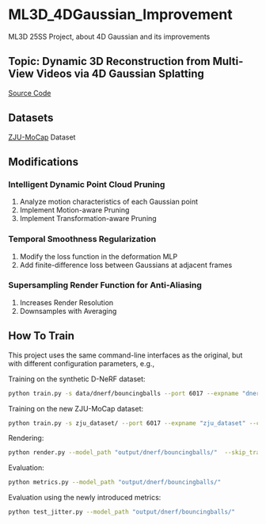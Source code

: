 # ML3D_4DGaussian_Improvement
ML3D 25SS Project, about 4D Gaussian and its improvements
## Topic: Dynamic 3D Reconstruction from Multi-View Videos via 4D Gaussian Splatting
[Source Code](https://github.com/hustvl/4DGaussians)

## Datasets
[ZJU-MoCap](https://chingswy.github.io/Dataset-Demo/) Dataset

## Modifications
### Intelligent Dynamic Point Cloud Pruning
1. Analyze motion characteristics of each Gaussian point
2. Implement Motion-aware Pruning
3. Implement Transformation-aware Pruning

### Temporal Smoothness Regularization

1. Modify the loss function in the deformation MLP
2. Add finite-difference loss between Gaussians at adjacent frames

### Supersampling Render Function for Anti-Aliasing

1. Increases Render Resolution
2. Downsamples with Averaging

## How To Train
This project uses the same command-line interfaces as the original, but with different configuration parameters, e.g.,

Training on the synthetic D-NeRF dataset:

```bash
python train.py -s data/dnerf/bouncingballs --port 6017 --expname "dnerf/bouncingballs" --configs arguments/dnerf/combi_bouncingballs.py 
```

Training on the new ZJU-MoCap dataset:

```bash
python train.py -s zju_dataset/ --port 6017 --expname "zju_dataset" --configs arguments/dnerf/combi_bouncingballs.py
```

Rendering:

```bash
python render.py --model_path "output/dnerf/bouncingballs/"  --skip_train --configs arguments/dnerf/combi_bouncingballs.py 
```

Evaluation:

```bash
python metrics.py --model_path "output/dnerf/bouncingballs/" 
```

Evaluation using the newly introduced metrics:

```bash
python test_jitter.py --model_path "output/dnerf/bouncingballs/" 
```
